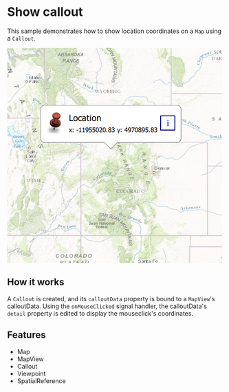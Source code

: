 # Show callout

This sample demonstrates how to show location coordinates on a `Map` using a `Callout`.

![](screenshot.png)

## How it works
A `Callout` is created, and its `calloutData` property is bound to a `MapView`'s calloutData. Using the `onMouseClicked` signal handler, the calloutData's `detail` property is edited to display the mouseclick's coordinates.

## Features
- Map
- MapView
- Callout
- Viewpoint
- SpatialReference
